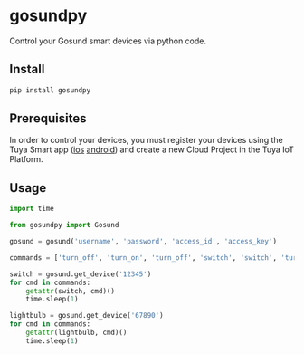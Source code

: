 # gosundpy

Control your Gosund smart devices via python code.

## Install

```bash
pip install gosundpy
```

## Prerequisites

In order to control your devices, you must register your devices using the Tuya
Smart app ([ios][1] [android][2]) and create a new Cloud Project in the Tuya
IoT Platform.

## Usage

```python
import time

from gosundpy import Gosund

gosund = gosund('username', 'password', 'access_id', 'access_key')

commands = ['turn_off', 'turn_on', 'turn_off', 'switch', 'switch', 'turn_off']

switch = gosund.get_device('12345')
for cmd in commands:
    getattr(switch, cmd)()
    time.sleep(1)

lightbulb = gosund.get_device('67890')
for cmd in commands:
    getattr(lightbulb, cmd)()
    time.sleep(1)
```

<!-- links -->
[1]: https://apps.apple.com/us/app/tuya-smart/id1034649547
[2]: https://play.google.com/store/apps/details?id=com.tuya.smart&hl=en_US&gl=US
